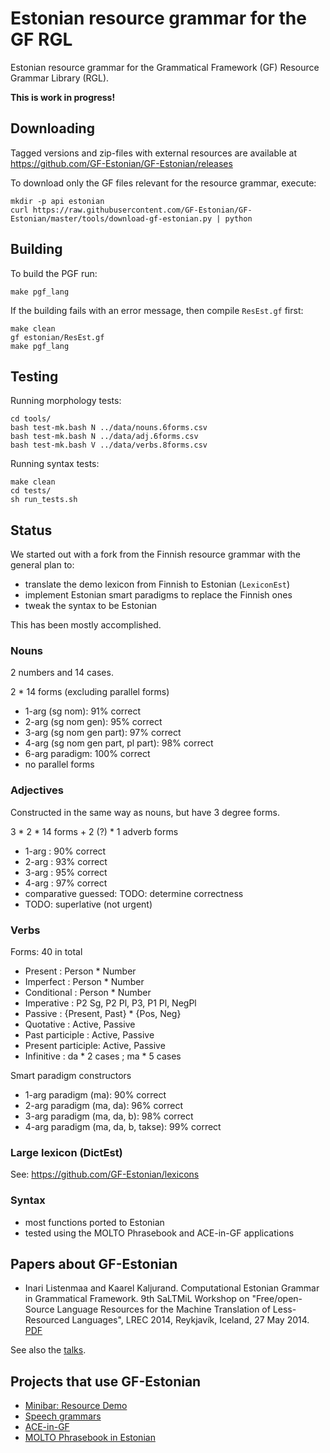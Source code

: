 Estonian resource grammar for the GF RGL
========================================

Estonian resource grammar for the Grammatical Framework (GF) Resource Grammar Library (RGL).

__This is work in progress!__

Downloading
-----------

Tagged versions and zip-files with external resources are available at <https://github.com/GF-Estonian/GF-Estonian/releases>

To download only the GF files relevant for the resource grammar, execute:

    mkdir -p api estonian
    curl https://raw.githubusercontent.com/GF-Estonian/GF-Estonian/master/tools/download-gf-estonian.py | python


Building
--------

To build the PGF run:

    make pgf_lang

If the building fails with an error message, then compile `ResEst.gf` first:

    make clean
    gf estonian/ResEst.gf
    make pgf_lang


Testing
-------

Running morphology tests:

    cd tools/
    bash test-mk.bash N ../data/nouns.6forms.csv
    bash test-mk.bash N ../data/adj.6forms.csv
    bash test-mk.bash V ../data/verbs.8forms.csv

Running syntax tests:

    make clean
    cd tests/
    sh run_tests.sh

Status
------

We started out with a fork from the Finnish resource grammar with the general plan to:

  - translate the demo lexicon from Finnish to Estonian (`LexiconEst`)
  - implement Estonian smart paradigms to replace the Finnish ones
  - tweak the syntax to be Estonian

This has been mostly accomplished.

### Nouns

2 numbers and 14 cases.

2 * 14 forms (excluding parallel forms)

  - 1-arg (sg nom): 91% correct
  - 2-arg (sg nom gen): 95% correct
  - 3-arg (sg nom gen part): 97% correct
  - 4-arg (sg nom gen part, pl part): 98% correct
  - 6-arg paradigm: 100% correct
  - no parallel forms

### Adjectives

Constructed in the same way as nouns, but have 3 degree forms.

3 * 2 * 14 forms + 2 (?) * 1 adverb forms

  - 1-arg : 90% correct
  - 2-arg : 93% correct
  - 3-arg : 95% correct
  - 4-arg : 97% correct
  - comparative guessed: TODO: determine correctness
  - TODO: superlative (not urgent)

### Verbs

Forms: 40 in total

  - Present : Person * Number
  - Imperfect : Person * Number
  - Conditional : Person * Number
  - Imperative : P2 Sg, P2 Pl, P3, P1 Pl, NegPl
  - Passive : {Present, Past} * {Pos, Neg}
  - Quotative : Active, Passive
  - Past participle : Active, Passive
  - Present participle: Active, Passive
  - Infinitive : da * 2 cases ; ma * 5 cases

Smart paradigm constructors

  - 1-arg paradigm (ma): 90% correct
  - 2-arg paradigm (ma, da): 96% correct
  - 3-arg paradigm (ma, da, b): 98% correct
  - 4-arg paradigm (ma, da, b, takse): 99% correct

### Large lexicon (DictEst)

See: https://github.com/GF-Estonian/lexicons

### Syntax

  - most functions ported to Estonian
  - tested using the MOLTO Phrasebook and ACE-in-GF applications

Papers about GF-Estonian
------------------------

  - Inari Listenmaa and Kaarel Kaljurand. Computational Estonian Grammar in Grammatical Framework. 9th SaLTMiL Workshop on "Free/open-Source Language Resources for the Machine Translation of Less-Resourced Languages", LREC 2014, Reykjavík, Iceland, 27 May 2014. [PDF](http://siuc01.si.ehu.es/~jipsagak/SALTMIL/LREC_2014_Workshop_Proceedings_Saltmil.pdf)

See also the [talks](docs/talks/).

Projects that use GF-Estonian
-----------------------------

  - [Minibar: Resource Demo](http://cloud.grammaticalframework.org/minibar/minibar.html)
  - [Speech grammars](https://github.com/Kaljurand/Grammars)
  - [ACE-in-GF](https://github.com/Attempto/ACE-in-GF)
  - [MOLTO Phrasebook in Estonian](https://github.com/Kaljurand/PhrasebookEst)

